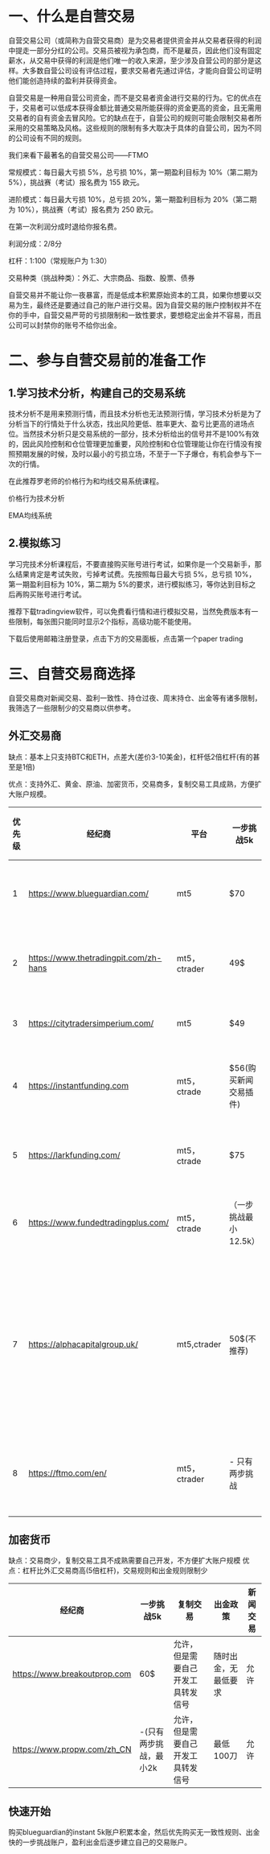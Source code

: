 # 一、什么是自营交易
自营交易公司（或简称为自营交易商）是为交易者提供资金并从交易者获得的利润中提走一部分分红的公司。交易员被视为承包商，而不是雇员，因此他们没有固定薪水，从交易中获得的利润是他们唯一的收入来源，至少涉及自营公司的部分是这样。大多数自营公司设有评估过程，要求交易者先通过评估，才能向自营公司证明他们能创造持续的盈利并获得资金。

自营交易是一种用自营公司资金，而不是交易者资金进行交易的行为。它的优点在于，交易者可以低成本获得金额比普通交易所能获得的资金更高的资金，且无需用交易者的自有资金去冒风险。它的缺点在于，自营公司的规则可能会限制交易者所采用的交易策略及风格。这些规则的限制有多大取决于具体的自营公司，因为不同的公司设有不同的规则。

我们来看下最著名的自营交易公司——FTMO

常规模式：每日最大亏损 5%，总亏损 10%，第一期盈利目标为 10%（第二期为 5%），挑战赛（考试）报名费为 155 欧元。

进阶模式：每日最大亏损 10%，总亏损 20%，第一期盈利目标为 20%（第二期为 10%），挑战赛（考试）报名费为 250 欧元。

在第一次利润分成时退给你报名费。

利润分成：2/8分

杠杆：1:100（常规账户为 1:30）

交易种类（挑战种类）：外汇、大宗商品、指数、股票、债券

自营交易并不能让你一夜暴富，而是低成本积累原始资本的工具，如果你想要以交易为生，最终还是要通过自己的账户进行交易。因为自营交易的账户控制权并不在你的手中，自营交易严苛的亏损限制和一致性要求，要想稳定出金并不容易，而且公司可以封禁你的账号不给你出金。

# 二、参与自营交易前的准备工作
## 1.学习技术分析，构建自己的交易系统
技术分析不是用来预测行情，而且技术分析也无法预测行情，学习技术分析是为了分析当下的行情处于什么状态，找出风险更低、胜率更大、盈亏比更高的进场点位。当然技术分析只是交易系统的一部分，技术分析给出的信号并不是100%有效的，因此风险控制和仓位管理更加重要，风险控制和仓位管理能让你在行情没有按照预期发展的时候，及时以最小的亏损立场，不至于一下子爆仓，有机会参与下一次的行情。

在此推荐罗老师的价格行为和均线交易系统课程。

价格行为技术分析

EMA均线系统

## 2.模拟练习
学习完技术分析课程后，不要直接购买账号进行考试，如果你是一个交易新手，那么结果肯定是考试失败，亏掉考试费。先按照每日最大亏损 5%，总亏损 10%，第一期盈利目标为 10%，第二期为 5%的要求，进行模拟练习，等你达到目标之后再购买账号进行考试。

推荐下载tradingview软件，可以免费看行情和进行模拟交易，当然免费版本有一些限制，每张图只能同时显示2个指标，高级功能不能使用。


下载后使用邮箱注册登录，点击下方的交易面板，点击第一个paper trading


# 三、自营交易商选择
自营交易商对新闻交易、盈利一致性、持仓过夜、周末持仓、出金等有诸多限制，我筛选了一些限制少的交易商以供参考。

## 外汇交易商
缺点：基本上只支持BTC和ETH，点差大(差价3-10美金)，杠杆低2倍杠杆(有的甚至是1倍)

优点：支持外汇、黄金、原油、加密货币，交易商多，复制交易工具成熟，方便扩大账户规模。

| 优先级 | 经纪商                                | 平台         | 一步挑战5k            | 免考5k账户               | 复制交易 | 出金政策                                                                                                                   | 实盘新闻交易                              |
|--------|---------------------------------------|--------------|-----------------------|--------------------------|----------|----------------------------------------------------------------------------------------------------------------------------|-------------------------------------------|
| 1      | https://www.blueguardian.com/         | mt5          | $70                   | $27-50%分成 $109-80%分成 | 允许     | 20%最佳日规则,14天一次，最低100 美元                                                                                       |  仅Guardian X and instant允许             |
| 2      | https://www.thetradingpit.com/zh-hans | mt5，ctrader | 49$                   | -                        | 允许     | 最低100$，每14天一次                                                                                                       | 允许，100,000 美元和 200,000 美元账户除外 |
| 3      | https://citytradersimperium.com/      | mt5          | $49                   | 129$                     | 允许     | 7个盈利交易日，max(2%，$100)                                                                                               | 允许                                      |
| 4      | https://instantfunding.com            | mt5，ctrade  | $56(购买新闻交易插件) | 225$                     | 允许     | 40%最佳日规则，盈利1.5%，满足以上条件可以随时取款                                                                          | 购买新闻交易插件                          |
| 5      | https://larkfunding.com/              | mt5，ctrade  | $75                   | 200$                     | 允许     | 第一次30天，后续每14天一次，无一致性要求                                                                                   | 允许                                      |
| 6      | https://www.fundedtradingplus.com/    | mt5，ctrade  | （一步挑战最小12.5k） | 225$                     | 允许     | 7天1次，最低50美元，无一致性要求                                                                                           | 仅Prestige Lite-2 phase 允许周末持仓      |
| 7      | https://alphacapitalgroup.uk/         | mt5,ctrader  | 50$(不推荐)           | -                        | 允许     | 交易者可以随时请求付款，只要他们： 账户余额中至少有2%的毛利润。 40%最佳日规则：没有一个单一交易日可以贡献超过总利润的40%。 | 仅swing账户支持(两步挑战，$70)            |
| 8      | https://ftmo.com/en/                  | mt5，ctrader | - 只有两步挑战        | -                        | 允许     | 40%最佳日规则，首次随时提取，后续每14天一次，最低20$                                                                       | 只有swing账户允许                         |

## 加密货币
缺点：交易商少，复制交易工具不成熟需要自己开发，不方便扩大账户规模
优点：杠杆比外汇交易商高(5倍杠杆)，交易规则和出金规则限制少

| 经纪商                       | 一步挑战5k             | 复制交易                           | 出金政策             | 新闻交易 |
|------------------------------|------------------------|------------------------------------|----------------------|----------|
| https://www.breakoutprop.com | 60$                    | 允许，但是需要自己开发工具转发信号 | 随时出金，无最低要求 | 允许     |
| https://www.propw.com/zh_CN  | -(只有两步挑战，最小2k | 允许，但是需要自己开发工具转发信号 | 最低100刀            | 允许     |

## 快速开始
购买blueguardian的instant 5k账户积累本金，然后优先购买无一致性规则、出金快的一步挑战账户，盈利出金后逐步建立自己的交易账户。
